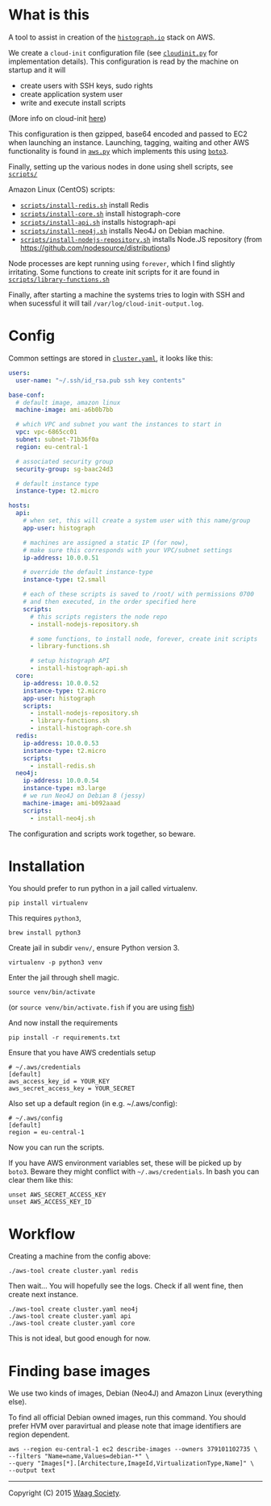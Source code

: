 # What is this

A tool to assist in creation of the
[`histograph.io`](https://histograph.io/) stack on AWS.

We create a `cloud-init` configuration file (see [`cloudinit.py`](cloudinit.py) for implementation details). This configuration is read by the machine on
startup and it will

- create users with SSH keys, sudo rights
- create application system user
- write and execute install scripts

(More info on cloud-init [here](https://cloudinit.readthedocs.org/en/latest/))

This configuration is then gzipped, base64 encoded and passed to EC2
when launching an instance. Launching, tagging, waiting and other AWS
functionality is found in [`aws.py`](aws.py) which implements this
using [`boto3`](http://boto3.readthedocs.org).

Finally, setting up the various nodes in done using shell scripts,
see [`scripts/`](scripts/)

Amazon Linux (CentOS) scripts:

- [`scripts/install-redis.sh`](scripts/install-redis.sh) install Redis
- [`scripts/install-core.sh`](scripts/install-core.sh) install histograph-core
- [`scripts/install-api.sh`](scripts/install-api.sh) installs histograph-api
- [`scripts/install-neo4j.sh`](scripts/install-neo4j.sh) installs Neo4J on Debian machine.
- [`scripts/install-nodejs-repository.sh`](scripts/install-nodejs-repository.sh) installs Node.JS repository (from https://github.com/nodesource/distributions)

Node processes are kept running using `forever`, which I find
slightly irritating. Some functions to create init scripts
for it are found in
[`scripts/library-functions.sh`](scripts/library-functions.sh)

Finally, after starting a machine the systems tries to login with SSH and
when sucessful it will tail `/var/log/cloud-init-output.log`.

# Config

Common settings are stored in [`cluster.yaml`](cluster.yaml),
it looks like this:

```yaml
users:
  user-name: "~/.ssh/id_rsa.pub ssh key contents"

base-conf:
  # default image, amazon linux
  machine-image: ami-a6b0b7bb

  # which VPC and subnet you want the instances to start in
  vpc: vpc-6865cc01
  subnet: subnet-71b36f0a
  region: eu-central-1

  # associated security group
  security-group: sg-baac24d3

  # default instance type
  instance-type: t2.micro

hosts:
  api:
    # when set, this will create a system user with this name/group
    app-user: histograph

    # machines are assigned a static IP (for now),
    # make sure this corresponds with your VPC/subnet settings
    ip-address: 10.0.0.51

    # override the default instance-type
    instance-type: t2.small

    # each of these scripts is saved to /root/ with permissions 0700
    # and then executed, in the order specified here
    scripts:
      # this scripts registers the node repo
      - install-nodejs-repository.sh

      # some functions, to install node, forever, create init scripts
      - library-functions.sh

      # setup histograph API
      - install-histograph-api.sh
  core:
    ip-address: 10.0.0.52
    instance-type: t2.micro
    app-user: histograph
    scripts:
      - install-nodejs-repository.sh
      - library-functions.sh
      - install-histograph-core.sh
  redis:
    ip-address: 10.0.0.53
    instance-type: t2.micro
    scripts:
      - install-redis.sh
  neo4j:
    ip-address: 10.0.0.54
    instance-type: m3.large
    # we run Neo4J on Debian 8 (jessy)
    machine-image: ami-b092aaad
    scripts:
      - install-neo4j.sh
```

The configuration and scripts work together, so beware.

# Installation

You should prefer to run python in a jail called virtualenv.

	pip install virtualenv

This requires `python3`,

	brew install python3

Create jail in subdir `venv/`, ensure Python version 3.

	virtualenv -p python3 venv

Enter the jail through shell magic.

	source venv/bin/activate

(or `source venv/bin/activate.fish` if you are using
   [fish](http://fishshell.com))

And now install the requirements

	pip install -r requirements.txt

Ensure that you have AWS credentials setup

	# ~/.aws/credentials
	[default]
	aws_access_key_id = YOUR_KEY
	aws_secret_access_key = YOUR_SECRET

Also set up a default region (in e.g. ~/.aws/config):

	# ~/.aws/config
	[default]
	region = eu-central-1

Now you can run the scripts.

If you have AWS environment variables set, these will be picked up by `boto3`.
Beware they might conflict with `~/.aws/credentials`.
In bash you can clear them like this:

	unset AWS_SECRET_ACCESS_KEY
	unset AWS_ACCESS_KEY_ID

# Workflow

Creating a machine from the config above:

    ./aws-tool create cluster.yaml redis

Then wait... You will hopefully see the logs.
Check if all went fine, then create next instance.

    ./aws-tool create cluster.yaml neo4j
    ./aws-tool create cluster.yaml api
    ./aws-tool create cluster.yaml core

This is not ideal, but good enough for now.

# Finding base images

We use two kinds of images, Debian (Neo4J) and Amazon Linux (everything else).

To find all official Debian owned images, run this command.
You should prefer HVM over paravirtual and please note that image
identifiers are region dependent.

	aws --region eu-central-1 ec2 describe-images --owners 379101102735 \
    --filters "Name=name,Values=debian-*" \
    --query "Images[*].[Architecture,ImageId,VirtualizationType,Name]" \
    --output text


---

Copyright (C) 2015 [Waag Society](http://waag.org).
